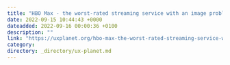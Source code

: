 ```yaml
---
title: "HBO Max - the worst-rated streaming service with an image problem."
date: 2022-09-15 10:44:43 +0000
dateadded: 2022-09-16 00:00:36 +0100
description: ""
link: "https://uxplanet.org/hbo-max-the-worst-rated-streaming-service-with-an-image-problem-428dde7ef251?source=rss----819cc2aaeee0---4"
category:
directory: _directory/ux-planet.md
---
```

